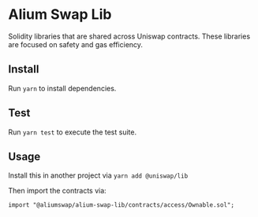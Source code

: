 # Alium Swap Lib


Solidity libraries that are shared across Uniswap contracts. These libraries are focused on safety and gas efficiency.

## Install

Run `yarn` to install dependencies.

## Test

Run `yarn test` to execute the test suite.

## Usage

Install this in another project via `yarn add @uniswap/lib` 

Then import the contracts via:

```solidity
import "@aliumswap/alium-swap-lib/contracts/access/Ownable.sol"; 
```
